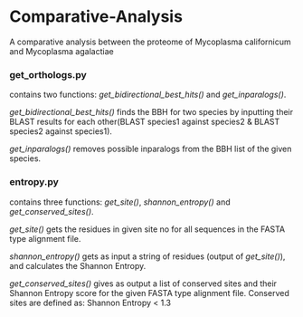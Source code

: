 # Comparative-Analysis
A comparative analysis between the proteome of Mycoplasma californicum and Mycoplasma agalactiae


### get_orthologs.py
contains two functions: *get_bidirectional_best_hits()* and *get_inparalogs()*.

*get_bidirectional_best_hits()* finds the BBH for two species by inputting their BLAST results for each other(BLAST species1 against species2 & BLAST species2 against species1).

*get_inparalogs()* removes possible inparalogs from the BBH list of the given species.


### entropy.py
contains three functions: *get_site()*, *shannon_entropy()* and *get_conserved_sites()*.

*get_site()* gets the residues in given site no for all sequences in the FASTA type alignment file.

*shannon_entropy()* gets as input a string of residues (output of *get_site()*), and calculates the Shannon Entropy.

*get_conserved_sites()* gives as output a list of conserved sites and their Shannon Entropy score for the given FASTA type alignment file. Conserved sites are defined as: Shannon Entropy < 1.3
